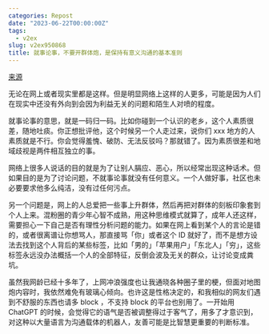 ```yaml
---
categories: Repost
date: "2023-06-22T00:00:00Z"
tags:
  - v2ex
slug: v2ex950868
title: 就事论事，不要开群体炮，是保持有意义沟通的基本准则
---
```


[来源](https://v2ex.com/t/950868)

无论在网上或者现实里都是这样。但是明显网络上这样的人更多，可能是因为人们在现实中还没有外向到会因为利益无关的问题和陌生人对喷的程度。

就事论事的意思，就是一码归一码。比如你碰到一个认识的老乡，这个人素质很差，随地吐痰。你正想批评他，这个时候另一个人走过来，说你们 xxx 地方的人素质就是不行。你会觉得羞愧、破防、无法反驳吗？那就错了。因为素质很差和地域歧视是两件相互独立的事。

网络上很多人说话的目的就是为了让别人膈应、恶心，所以经常出现这种话术。但如果目的是为了讨论问题，不就事论事就没有任何意义。一个人做好事，社区也未必要要求他多么纯洁，没有过任何污点。

另一个问题是，网上的人总爱把一些事上升群体，然后再把对群体的刻板印象套到个人上来。混粉圈的青少年心智不成熟，用这种思维模式就算了，成年人还这样，需要担心一下自己是否有理性分析问题的能力。如果在网上看到某个人的言论是错的，或者很离谱让你想骂人，那直接骂「你」或者这个 ID 就好了，而不是想方设法去找到这个人背后的某些标签，比如「男的」「苹果用户」「东北人」「穷」，这些标签永远没办法概括一个人的全部特征，反倒会波及无关的群众，让讨论变成粪坑。

虽然我网龄已经十多年了，上网冲浪强度也让我通晓各种圈子里的梗，但面对地图炮内容时，我依然难免有玻璃心倾向。也许这是性格决定的，和我相似的网友们遇到不舒服的东西也请多 block ，不支持 block 的平台也别用了。一开始用 ChatGPT 的时候，会觉得它的语气是否被调整得过于客气了，用多了才意识到，对这种以大量语言为沟通载体的机器人，友善可能是比智慧更重要的判断标准。
